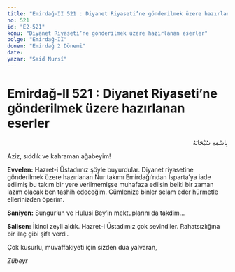 ```yaml
---
title: "Emirdağ-II 521 : Diyanet Riyaseti’ne gönderilmek üzere hazırlanan eserler"
no: 521
id: "E2-521"
konu: "Diyanet Riyaseti’ne gönderilmek üzere hazırlanan eserler"
bolge: "Emirdağ-II"
donem: "Emirdağ 2 Dönemi"
date: 
yazar: "Said Nursî"
---
```


# Emirdağ-II 521 : Diyanet Riyaseti’ne gönderilmek üzere hazırlanan eserler

<p class="arabic" dir="rtl" title="Meal: “Her türlü noksan sıfatlardan yüce olan Allah’ın adıyla.”">بِاسْمِهِ سُبْحَانَهُ</p>

Aziz, sıddık ve kahraman ağabeyim!

**Evvelen:** Hazret-i Üstadımız şöyle buyurdular. Diyanet riyasetine gönderilmek üzere hazırlanan Nur takımı Emirdağı’ndan Isparta’ya iade edilmiş bu takım bir yere verilmemişse muhafaza edilsin belki bir zaman lazım olacak ben tashih edeceğim. Cümlenize binler selam eder hürmetle ellerinizden öperim.

**Saniyen:** Sungur’un ve Hulusi Bey’in mektuplarını da takdim…

**Salisen:** İkinci zeyli aldık. Hazret-i Üstadımız çok sevindiler. Rahatsızlığına bir ilaç gibi şifa verdi.

Çok kusurlu, muvaffakiyeti için sizden dua yalvaran,

*Zübeyr*
